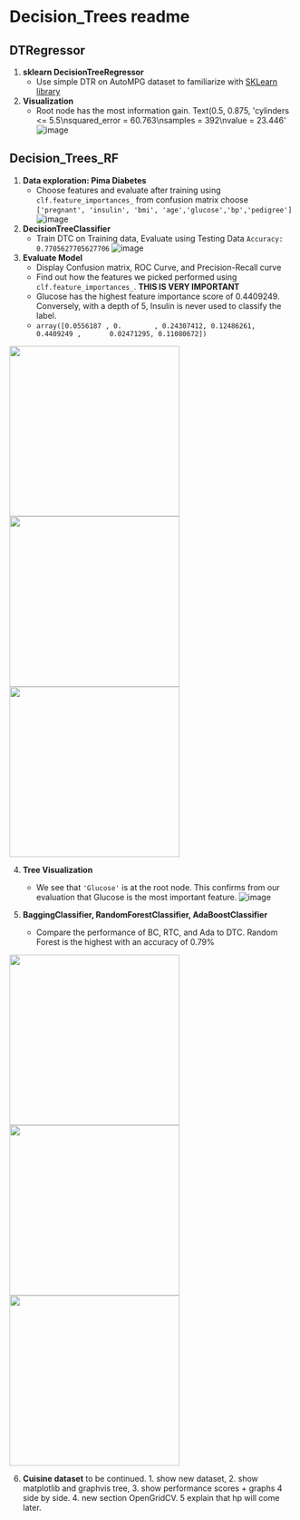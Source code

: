 # Decision_Trees readme

## DTRegressor
1. **sklearn DecisionTreeRegressor**
   - Use simple DTR on AutoMPG dataset to familiarize with [SKLearn library](https://scikit-learn.org/stable/modules/generated/sklearn.tree.DecisionTreeRegressor.html)
2. **Visualization**
    - Root node has the most information gain. Text(0.5, 0.875, 'cylinders <= 5.5\nsquared_error = 60.763\nsamples = 392\nvalue = 23.446'
   ![image](https://github.com/CSheppardCodes/Study-of-Data-Science/assets/78242653/94b7efd7-323f-4217-b3d1-101b3679e475)

## Decision_Trees_RF
1. **Data exploration: Pima Diabetes**
   - Choose features and evaluate after training using `clf.feature_importances_` from confusion matrix choose `['pregnant', 'insulin', 'bmi', 'age','glucose','bp','pedigree']`
![image](https://github.com/CSheppardCodes/Study-of-Data-Science/assets/78242653/97236d82-704e-4bf2-8d7e-406028e89158)
2. **DecisionTreeClassifier**
   - Train DTC on Training data, Evaluate using Testing Data `Accuracy:  0.7705627705627706`
     ![image](https://github.com/CSheppardCodes/Study-of-Data-Science/assets/78242653/768fb8ff-63dc-4f3f-90bc-af4ae9683a4f)
3. **Evaluate Model**
   - Display Confusion matrix, ROC Curve, and Precision-Recall curve
   - Find out how the features we picked performed using `clf.feature_importances_`. **THIS IS VERY IMPORTANT**
   - Glucose has the highest feature importance score of 0.4409249. Conversely, with a depth of 5, Insulin is never used to classify the label.
   -  `array([0.0556187 , 0.        , 0.24307412, 0.12486261, 0.4409249 ,       0.02471295, 0.11080672])`
<p float="left">
  <img src="https://github.com/CSheppardCodes/Study-of-Data-Science/assets/78242653/a805323d-b6c5-4b77-a3f0-4327a9d8c560" width="300" />
  <img src="https://github.com/CSheppardCodes/Study-of-Data-Science/assets/78242653/cdfb8d2c-c8fe-467a-a77c-82d4214616fa" width="300" />
  <img src="https://github.com/CSheppardCodes/Study-of-Data-Science/assets/78242653/713c485f-3aad-46c7-b455-a039e529768a" width="300" />
</p>

4. **Tree Visualization**
   - We see that `'Glucose'` is at the root node. This confirms from our evaluation that Glucose is the most important feature.
![image](https://github.com/CSheppardCodes/Study-of-Data-Science/assets/78242653/f9e8cb1d-d8a2-4451-8350-0b10b694cab2)

5. **BaggingClassifier, RandomForestClassifier, AdaBoostClassifier**
   - Compare the performance of BC, RTC, and Ada to DTC. Random Forest is the highest with an accuracy of 0.79%
<p float="left">
  <img src="https://github.com/CSheppardCodes/Study-of-Data-Science/assets/78242653/e91f305d-dbb1-4c5e-9e6e-42a0804dec56" width="300" />
  <img src="https://github.com/CSheppardCodes/Study-of-Data-Science/assets/78242653/5cfe224f-2b8e-4e8a-8237-ebf0dcfb3fdf" width="300" />
  <img src="https://github.com/CSheppardCodes/Study-of-Data-Science/assets/78242653/0ca4094f-ea3b-42c1-a0b7-b638cee7651a" width="300" />
</p>

6. **Cuisine dataset**
   to be continued. 1. show new dataset, 2. show matplotlib and graphvis tree, 3. show performance scores + graphs 4 side by side. 4. new section OpenGridCV. 5 explain that hp will come later. 



